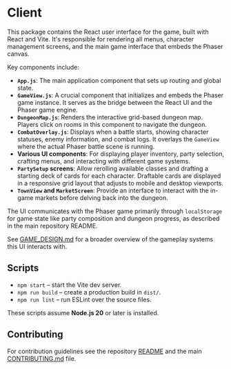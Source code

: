# Client

This package contains the React user interface for the game, built with React and Vite. It's responsible for rendering all menus, character management screens, and the main game interface that embeds the Phaser canvas.

Key components include:

- **`App.js`**: The main application component that sets up routing and global state.
- **`GameView.js`**: A crucial component that initializes and embeds the Phaser game instance. It serves as the bridge between the React UI and the Phaser game engine.
- **`DungeonMap.js`**: Renders the interactive grid-based dungeon map. Players click on rooms in this component to navigate the dungeon.
- **`CombatOverlay.js`**: Displays when a battle starts, showing character statuses, enemy information, and combat logs. It overlays the `GameView` where the actual Phaser battle scene is running.
- **Various UI components**: For displaying player inventory, party selection, crafting menus, and interacting with different game systems.
- **`PartySetup` screens**: Allow rerolling available classes and drafting a
  starting deck of cards for each character. Draftable cards are displayed in
  a responsive grid layout that adjusts to mobile and desktop viewports.
- **`TownView` and `MarketScreen`**: Provide an interface to interact with the
  in-game markets before delving back into the dungeon.

The UI communicates with the Phaser game primarily through `localStorage` for game state like party composition and dungeon progress, as described in the main repository README.

See [GAME_DESIGN.md](../GAME_DESIGN.md) for a broader overview of the
gameplay systems this UI interacts with.

## Scripts

- `npm start` – start the Vite dev server.
- `npm run build` – create a production build in `dist/`.
- `npm run lint` – run ESLint over the source files.

These scripts assume **Node.js 20** or later is installed.

## Contributing

For contribution guidelines see the repository [README](../README.md) and the main [CONTRIBUTING.md](../CONTRIBUTING.md) file.
